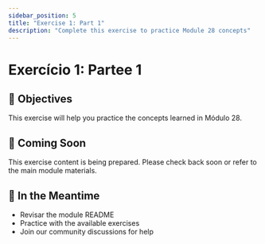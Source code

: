 ```yaml
---
sidebar_position: 5
title: "Exercise 1: Part 1"
description: "Complete this exercise to practice Module 28 concepts"
---
```


# Exercício 1: Partee 1

## 🎯 Objectives

This exercise will help you practice the concepts learned in Módulo 28.

## 📝 Coming Soon

This exercise content is being prepared. Please check back soon or refer to the main module materials.

## 🚀 In the Meantime

- Revisar the module README
- Practice with the available exercises
- Join our community discussions for help
